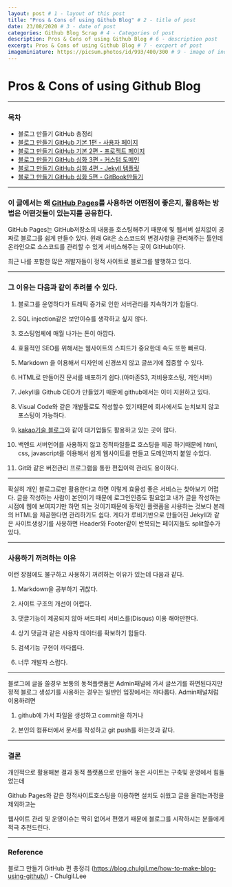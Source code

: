 ```yaml
---
layout: post # 1 - layout of this post
title: "Pros & Cons of using Github Blog" # 2 - title of post
date: 23/08/2020 # 3 - date of post
categories: Github Blog Scrap # 4 - Categories of post
description: Pros & Cons of using Github Blog # 6 - description post
excerpt: Pros & Cons of using Github Blog # 7 - excpert of post
imageminiature: https://picsum.photos/id/993/400/300 # 9 - image of index
---
```


# Pros & Cons of using Github Blog

---

### 목차

* 블로그 만들기 GitHub 총정리
* [블로그 만들기 GitHub 기본 1편 - 사용자 페이지](https://blog.chulgil.me/how-to-make-blog-using-github-1/)
* [블로그 만들기 GitHub 기본 2편 - 프로젝트 페이지](https://blog.chulgil.me/how-to-make-blog-using-github-2/)
* [블로그 만들기 GitHub 심화 3편 - 커스텀 도메인](https://blog.chulgil.me/how-to-make-blog-using-github-3/)
* [블로그 만들기 GitHub 심화 4편 - Jekyll 템플릿](https://blog.chulgil.me/how-to-make-blog-using-github-4/)
* [블로그 만들기 GitHub 심화 5편 - GitBook만들기](https://blog.chulgil.me/how-to-make-blog-using-github-5/)


---


### 이 글에서는 왜 [GitHub Pages](https://help.github.com/articles/what-is-github-pages/)를 사용하면 어떤점이 좋은지, 활용하는 방법은 어떤것들이 있는지를 공유한다.
GitHub Pages는 GitHub저장소의 내용을 호스팅해주기 때문에 및 웹서버 설치없이 공짜로 블로그를 쉽게 만들수 있다.
원래 Git은 소스코드의 변경사항을 관리해주는 툴인데 온라인으로 소스코드를 관리할 수 있게 서비스해주는 곳이 GitHub이다.

최근 나를 포함한 많은 개발자들이 정적 사이트로 블로그를 발행하고 있다.

---

### 그 이유는 다음과 같이 추려볼 수 있다.

1.  블로그를 운영하다가 트래픽 증가로 인한 서버관리를 지속하기가 힘들다.

2. SQL injection같은 보안이슈를 생각하고 싶지 않다.

3. 호스팅업체에 매월 나가는 돈이 아깝다.

4. 효율적인 SEO를 위해서는 웹사이트의 스피드가 중요한데 속도 또한 빠르다.

5. Markdown 을 이용해서 디자인에 신경쓰지 않고 글쓰기에 집중할 수 있다.

6. HTML로 만들어진 문서를 배포하기 쉽다.(아마존S3, 저비용호스팅, 개인서버)

7. Jekyll을 Github CEO가 만들었기 때문에 github에서는 이미 지원하고 있다.

8. Visual Code와 같은 개발툴로도 작성할수 있기때문에 회사에서도 눈치보지 않고 포스팅이 가능하다.

9. [kakao기술 블로그](http://tech.kakao.com/2016/07/07/tech-blog-story/)와 같이 대기업들도 활용하고 있는 곳이 많다.

10. 백엔드 서버언어를 사용하지 않고 정적파일들로 호스팅을 제공 하기때문에 html, css, javascript를 이용해서 쉽게 웹사이트를 만들고 도메인까지 붙일 수있다.

11. Git와 같은 버전관리 프로그램을 통한 편집이력 관리도 용이하다.


---

확실히 개인 블로그로만 활용한다고 하면 이렇게 효율성 좋은 서비스는 찾아보기 어렵다.
글을 작성하는 사람이 본인이기 때문에 로그인인증도 필요없고 내가 글을 작성하는 시점에 웹에 보여지기만 하면 되는 것이기때문에 동적인 플랫폼을 사용하는 것보다 본래의 HTML을 제공한다면 관리하기도 쉽다. 게다가 루비기반으로 만들어진 Jekyll과 같은 사이트생성기를 사용하면 Header와 Footer같이 반복되는 페이지들도 split할수가 있다.


---



### 사용하기 꺼려하는 이유

이런 장점에도 불구하고 사용하기 꺼려하는 이유가 있는데 다음과 같다.

1. Markdown을 공부하기 귀찮다.

2. 사이트 구조의 개선이 어렵다.

3. 댓글기능이 제공되지 않아 써드파티 서비스를(Disqus) 이용 해야만한다.

4. 상기 댓글과 같은 사용자 데이터를 확보하기 힘들다.

5. 검색기능 구현이 까다롭다.

6. 너무 개발자 스럽다.


---


블로그에 글을 쓸경우 보통의 동적플랫폼은 Admin패널에 가서 글쓰기를 하면된다지만
정적 블로그 생성기를 사용하는 경우는 일반인 입장에서는 까다롭다.
Admin패널처럼 이용하려면

1. github에 가서 파일을 생성하고 commit을 하거나

2. 본인의 컴퓨터에서 문서를 작성하고 git push를 하는것과 같다.

---

### 결론

개인적으로 활용해본 결과 동적 플랫폼으로 만들어 놓은 사이트는 구축및 운영에서 힘들었는데

Github Pages와 같은 정적사이트호스팅을 이용하면 설치도 쉬웠고 글을 올리는과정을 제외하고는

웹사이트 관리 및 운영이슈는 딱히 없어서 편했기 때문에 블로그를 시작하시는 분들에게 적극 추천드린다.

---

### Reference

블로그 만들기 GitHub 편 총정리
(https://blog.chulgil.me/how-to-make-blog-using-github/) - Chulgil.Lee